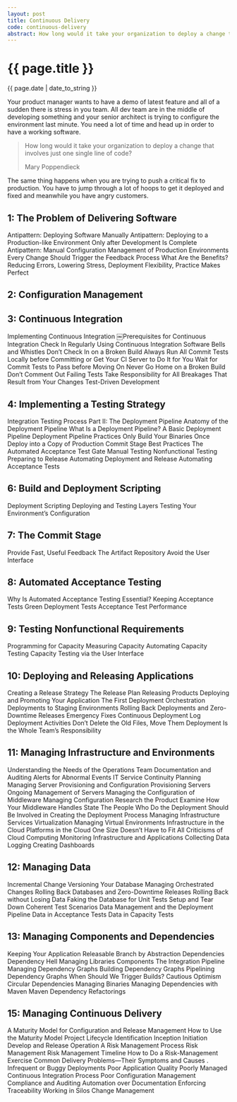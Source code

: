 ```yaml
---
layout: post
title: Continuous Delivery
code: continuous-delivery
abstract: How long would it take your organization to deploy a change that involves just one single line of code?
---
```


{{ page.title }}
================
{{ page.date | date_to_string }}

Your product manager wants to have a demo of latest feature and all of a sudden there is stress in you team. All dev team are in the middle of developing something and your senior architect is trying to configure the environment last minute. You need a lot of time and head up in order to have a working software.

> How long would it take your organization to deploy a change that involves just one single line of code?
>
> Mary Poppendieck

The same thing happens when you are trying to push a critical fix to production. You have to jump through a lot of hoops
to get it deployed and fixed and meanwhile you have angry customers.

1: The Problem of Delivering Software
-------------------------------------
Antipattern: Deploying Software Manually
Antipattern: Deploying to a Production-like Environment Only after Development Is Complete
Antipattern: Manual Configuration Management of Production Environments
Every Change Should Trigger the Feedback Process
What Are the Benefits?
  Reducing Errors, Lowering Stress, Deployment Flexibility, Practice Makes Perfect

2: Configuration Management
---------------------------
3: Continuous Integration
-------------------------
Implementing Continuous Integration
￼Prerequisites for Continuous Integration
 Check In Regularly
Using Continuous Integration Software
 Bells and Whistles
Don’t Check In on a Broken Build
Always Run All Commit Tests Locally before Committing or Get Your CI Server to Do It for You
Wait for Commit Tests to Pass before Moving On
Never Go Home on a Broken Build
Don’t Comment Out Failing Tests
Take Responsibility for All Breakages That Result from Your Changes
Test-Driven Development

4: Implementing a Testing Strategy
----------------------------------
Integration Testing
Process
Part II: The Deployment Pipeline
Anatomy of the Deployment Pipeline
What Is a Deployment Pipeline?
A Basic Deployment Pipeline
Deployment Pipeline Practices
Only Build Your Binaries Once
Deploy into a Copy of Production
Commit Stage Best Practices
The Automated Acceptance Test Gate
Manual Testing
Nonfunctional Testing
Preparing to Release
Automating Deployment and Release
Automating Acceptance Tests

6: Build and Deployment Scripting
---------------------------------
Deployment Scripting
Deploying and Testing Layers
Testing Your Environment’s Configuration

7: The Commit Stage
---------------------------
Provide Fast, Useful Feedback
The Artifact Repository
Avoid the User Interface

8: Automated Acceptance Testing
---------------------------------------
Why Is Automated Acceptance Testing Essential?
Keeping Acceptance Tests Green
Deployment Tests
Acceptance Test Performance

9: Testing Nonfunctional Requirements
-------------------------------------
Programming for Capacity
Measuring Capacity
Automating Capacity Testing
Capacity Testing via the User Interface

10: Deploying and Releasing Applications
------------------------------------------------
Creating a Release Strategy
The Release Plan
Releasing Products
Deploying and Promoting Your Application
The First Deployment
Orchestration
Deployments to Staging Environments
Rolling Back Deployments and Zero-Downtime Releases
Emergency Fixes
Continuous Deployment
Log Deployment Activities
Don’t Delete the Old Files, Move Them
Deployment Is the Whole Team’s Responsibility

11: Managing Infrastructure and Environments
--------------------------------------------
Understanding the Needs of the Operations Team
Documentation and Auditing
Alerts for Abnormal Events
IT Service Continuity Planning
Managing Server Provisioning and Configuration
Provisioning Servers
Ongoing Management of Servers
Managing the Configuration of Middleware
Managing Configuration
Research the Product
Examine How Your Middleware Handles State
The People Who Do the Deployment Should Be Involved in Creating the Deployment Process
Managing Infrastructure Services
Virtualization
Managing Virtual Environments
Infrastructure in the Cloud
Platforms in the Cloud
One Size Doesn’t Have to Fit All
Criticisms of Cloud Computing
Monitoring Infrastructure and Applications
Collecting Data
Logging
Creating Dashboards

12: Managing Data
-----------------
Incremental Change
Versioning Your Database
Managing Orchestrated Changes
Rolling Back Databases and Zero-Downtime Releases
Rolling Back without Losing Data
Faking the Database for Unit Tests
Setup and Tear Down
Coherent Test Scenarios
Data Management and the Deployment Pipeline
Data in Acceptance Tests
Data in Capacity Tests

13: Managing Components and Dependencies
------------------------------------------------
Keeping Your Application Releasable
Branch by Abstraction
Dependencies
Dependency Hell
Managing Libraries
Components
The Integration Pipeline
Managing Dependency Graphs
Building Dependency Graphs
Pipelining Dependency Graphs
When Should We Trigger Builds?
Cautious Optimism
Circular Dependencies
Managing Binaries
Managing Dependencies with Maven
Maven Dependency Refactorings

15: Managing Continuous Delivery
--------------------------------
A Maturity Model for Configuration and Release Management
How to Use the Maturity Model
Project Lifecycle
Identification
Inception
Initiation
Develop and Release
Operation
A Risk Management Process
Risk Management
Risk Management Timeline
How to Do a Risk-Management Exercise
Common Delivery Problems—Their Symptoms and Causes .
Infrequent or Buggy Deployments
Poor Application Quality
Poorly Managed Continuous Integration Process
Poor Configuration Management
Compliance and Auditing
Automation over Documentation
Enforcing Traceability
Working in Silos
Change Management